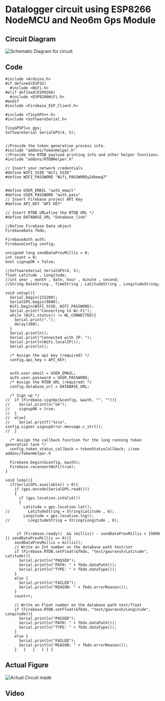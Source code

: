 # Datalogger circuit using ESP8266 NodeMCU and Neo6m Gps Module


## Circuit Diagram

![Schematic Diagram for circuit](~tt1190975/images/projects/DataLoggerCircuit.jpg)


## Code

    #include <Arduino.h>
    #if defined(ESP32)
      #include <WiFi.h>
    #elif defined(ESP8266)
      #include <ESP8266WiFi.h>
    #endif
    #include <Firebase_ESP_Client.h>
    
    #include <TinyGPS++.h>
    #include <SoftwareSerial.h>
    
    TinyGPSPlus gps;
    SoftwareSerial SerialGPS(4, 5); 
    
    
    //Provide the token generation process info.
    #include "addons/TokenHelper.h"
    //Provide the RTDB payload printing info and other helper functions.
    #include "addons/RTDBHelper.h"
    
    // Insert your network credentials
    #define WIFI_SSID "Wifi_SSID"
    #define WIFI_PASSWORD "Wifi_PASSWORDy2dkmeq7"
    
    
    #define USER_EMAIL "auth_email"
    #define USER_PASSWORD "auth_pass"
    // Insert Firebase project API Key
    #define API_KEY "API KEY"
    
    // Insert RTDB URLefine the RTDB URL */
    #define DATABASE_URL "Database_link" 
    
    //Define Firebase Data object
    FirebaseData fbdo;
    
    FirebaseAuth auth;
    FirebaseConfig config;
    
    unsigned long sendDataPrevMillis = 0;
    int count = 0;
    bool signupOK = false;
    
    //SoftwareSerial SerialGPS(4, 5); 
    float Latitude , Longitude;
    //int year , month , date, hour , minute , second;
    //String DateString , TimeString , LatitudeString , LongitudeString;
    
    void setup(){
      Serial.begin(115200);
      SerialGPS.begin(9600);
      WiFi.begin(WIFI_SSID, WIFI_PASSWORD);
      Serial.print("Connecting to Wi-Fi");
      while (WiFi.status() != WL_CONNECTED){
        Serial.print(".");
        delay(300);
      }
      Serial.println();
      Serial.print("Connected with IP: ");
      Serial.println(WiFi.localIP());
      Serial.println();
    
      /* Assign the api key (required) */
      config.api_key = API_KEY;
    
    
      auth.user.email = USER_EMAIL;
      auth.user.password = USER_PASSWORD;
      /* Assign the RTDB URL (required) */
      config.database_url = DATABASE_URL;
    
      /* Sign up */
    //  if (Firebase.signUp(&config, &auth, "", "")){
    //    Serial.println("ok");
    //    signupOK = true;
    //  }
    //  else{
    //    Serial.printf("%s\n", config.signer.signupError.message.c_str());
    //  }
    
      /* Assign the callback function for the long running token generation task */
      config.token_status_callback = tokenStatusCallback; //see addons/TokenHelper.h
      
      Firebase.begin(&config, &auth);
      Firebase.reconnectWiFi(true);
    }
    
    void loop(){
      if(SerialGPS.available() > 0){
        if (gps.encode(SerialGPS.read()))
        {
          if (gps.location.isValid())
          {
            Latitude = gps.location.lat();
    //        LatitudeString = String(Latitude , 6);
            Longitude = gps.location.lng();
    //        LongitudeString = String(Longitude , 6);
          
        
         if (Firebase.ready()  && (millis() - sendDataPrevMillis > 15000 || sendDataPrevMillis == 0)){
        sendDataPrevMillis = millis();
        // Write an Int number on the database path test/int
        if (Firebase.RTDB.setFloat(&fbdo, "test/gauransh/Latitude", Latitude)){
          Serial.println("PASSED");
          Serial.println("PATH: " + fbdo.dataPath());
          Serial.println("TYPE: " + fbdo.dataType());
        }
        else {
          Serial.println("FAILED");
          Serial.println("REASON: " + fbdo.errorReason());
        }
        count++;
        
        // Write an Float number on the database path test/float
        if (Firebase.RTDB.setFloat(&fbdo, "test/gauransh/Longitude", Longitude)){
          Serial.println("PASSED");
          Serial.println("PATH: " + fbdo.dataPath());
          Serial.println("TYPE: " + fbdo.dataType());
        }
        else {
          Serial.println("FAILED");
          Serial.println("REASON: " + fbdo.errorReason());
        }   }   }   } } }


## Actual Figure
![Actual Circuit made](~tt1190975/images/projects/DataLoggerCircuit.jpg)
## Video
